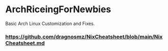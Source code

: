# ArchRiceingForNewbies
Basic Arch Linux Customization and Fixes.


### https://github.com/dragnosmz/NixCheatsheet/blob/main/NixCheatsheet.md
